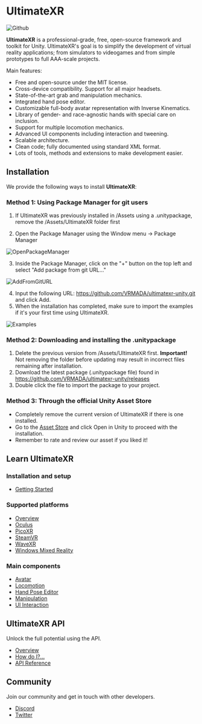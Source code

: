 # UltimateXR
![Github](https://user-images.githubusercontent.com/5702147/197527335-7fea8987-44ed-4412-8304-63f28e291d60.png)

**UltimateXR** is a professional-grade, free, open-source framework and toolkit for Unity.
UltimateXR's goal is to simplify the development of virtual reality applications; from simulators to videogames and from simple prototypes to full AAA-scale projects.

Main features:
- Free and open-source under the MIT license.
- Cross-device compatibility. Support for all major headsets.
- State-of-the-art grab and manipulation mechanics.
- Integrated hand pose editor.
- Customizable full-body avatar representation with Inverse Kinematics.
- Library of gender- and race-agnostic hands with special care on inclusion.
- Support for multiple locomotion mechanics.
- Advanced UI components including interaction and tweening.
- Scalable architecture.
- Clean code; fully documented using standard XML format.
- Lots of tools, methods and extensions to make development easier.

## Installation

We provide the following ways to install **UltimateXR**:

### Method 1: Using Package Manager for git users

1. If UltimateXR was previously installed in /Assets using a .unitypackage, remove the /Assets/UltimateXR folder first

2. Open the Package Manager using the Window menu -> Package Manager

![OpenPackageManager](https://user-images.githubusercontent.com/5702147/197527726-7700f742-1055-4a66-8508-cc61ee529c08.jpg)

3. Inside the Package Manager, click on the "+" button on the top left and select "Add package from git URL..."

![AddFromGitURL](https://user-images.githubusercontent.com/5702147/197527755-cfc2a87c-980b-4ea3-96ee-34c385f79d86.JPG)

4. Input the following URL: https://github.com/VRMADA/ultimatexr-unity.git and click Add.
5. When the installation has completed, make sure to import the examples if it's your first time using UltimateXR.

![Examples](https://user-images.githubusercontent.com/5702147/197527794-2f304b4d-0b36-4058-96d1-b7e4d389c0a7.jpg)

### Method 2: Downloading and installing the .unitypackage

1. Delete the previous version from /Assets/UltimateXR first.
**Important!** Not removing the folder before updating may result in incorrect files remaining after installation.
2. Download the latest package (.unitypackage file) found in https://github.com/VRMADA/ultimatexr-unity/releases
3. Double click the file to import the package to your project.

### Method 3: Through the official Unity Asset Store

- Completely remove the current version of UltimateXR if there is one installed.
- Go to the [Asset Store](https://assetstore.unity.com/packages/slug/236782) and click Open in Unity to proceed with the installation.
- Remember to rate and review our asset if you liked it!

## Learn UltimateXR

### Installation and setup
- [Getting Started](https://www.ultimatexr.io/guides/getting-started/)

### Supported platforms
- [Overview](https://www.ultimatexr.io/guides/supported-platforms)
- [Oculus](https://www.ultimatexr.io/guides/oculus)
- [PicoXR](https://www.ultimatexr.io/guides/picoxr)
- [SteamVR](https://www.ultimatexr.io/guides/steamvr)
- [WaveXR](https://www.ultimatexr.io/guides/wavexr)
- [Windows Mixed Reality](https://www.ultimatexr.io/guides/windows-mixed-reality)

### Main components
- [Avatar](https://www.ultimatexr.io/guides/avatar)
- [Locomotion](https://www.ultimatexr.io/guides/locomotion)
- [Hand Pose Editor](https://www.ultimatexr.io/guides/hand-pose-editor)
- [Manipulation](https://www.ultimatexr.io/guides/manipulation)
- [UI Interaction](https://www.ultimatexr.io/guides/ui-interaction)

## UltimateXR API

Unlock the full potential using the API.

- [Overview](https://www.ultimatexr.io/guides/scripting)
- [How do I?...](https://www.ultimatexr.io/guides/scripting-how-do-i)
- [API Reference](https://www.ultimatexr.io/api/)

## Community

Join our community and get in touch with other developers.

- [Discord](https://discord.gg/GXHdneaFjA)
- [Twitter](https://twitter.com/ultimate_xr)
